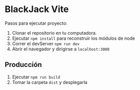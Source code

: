 # BlackJack Vite

Pasos para ejecutar proyecto:

1. Clonar el repositorio en tu computadora.
2. Ejecutar ``npm install`` para reconstruir los módulos de node
3. Correr el devServer ``npm run dev``
4. Abrir el navegador y dirigirse a ``localhost:3000``

## Producción

1. Ejecutar ``npm run build``
2. Tomar la carpeta ``dist`` y desplegarla